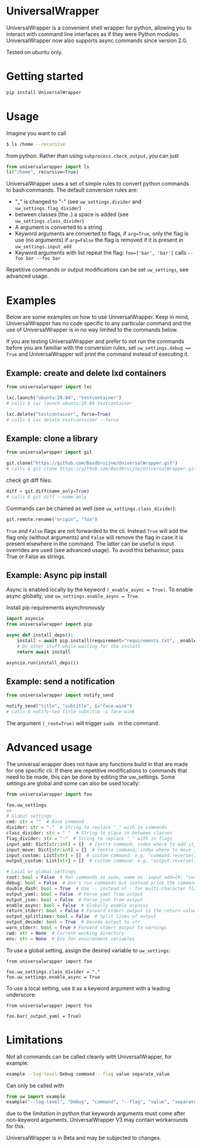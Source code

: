 # UniversalWrapper
UniversalWrapper is a convenient shell wrapper for python, allowing you to interact with command line interfaces as if they were Python modules. UniversalWrapper now also supports async commands since version 2.0.

Tested on ubuntu only.

# Getting started

```bash
pip install UniversalWrapper
```

# Usage
Imagine you want to call
```bash
$ ls /home --recursive
```
from python. Rather than using `subprocess.check_output`, you can just
```python
from universalwrapper import ls
ls("/home", recursive=True)
```
UniversalWrapper uses a set of simple rules to convert python commands to bash commands. The default conversion rules are:
 - "_" is changed to "-" (see `uw_settings.divider` and `uw_settings.flag_divider`)
 - between classes (the .) a space is added (see `uw_settings.class_divider`)
 - A argument is converted to a string
 - Keyword arguments are converted to flags, if `arg=True`, only the flag is use (no arguments)
   if `arg=False` the flag is removed if it is present in `uw_settings.input_add`
 - Keyword arguments with list repeat the flag: `foo=['bar', 'bar']` calls `--foo bar --foo bar`

Repetitive commands or output modifications can be set `uw_settings`, see advanced usage.

# Examples

Below are some examples on how to use UniversalWrapper. Keep in mind, UniversalWrapper has no code specific to any particular command and the use of UniversalWrapper is in no way limited to the commands below.

If you are testing UniversalWrapper and prefer to not run the commands before you are familiar with the conversion rules, set `uw_settings.debug == True` and UniversalWrapper will print the command instead of executing it.

## Example: create and delete lxd containers

```python
from universalwrapper import lxc

lxc.launch("ubuntu:20.04", "testcontainer")
# calls $ lxc launch ubuntu:20.04 testcontainer

lxc.delete("testcontainer", force=True)
# calls $ lxc delete testcontainer --force
```

## Example: clone a library

```python
from universalwrapper import git

git.clone("https://github.com/Basdbruijne/UniversalWrapper.git")
# calls $ git clone https://github.com/Basdbruijne/UniversalWrapper.git
```
check git diff files:
```python
diff = git.diff(name_only=True)
# calls $ git diff --name-only
```

Commands can be chained as well (see `uw_settings.class_divider`):
```python
git.remote.rename("origin", "foo")
```

`True` and `False` flags are not forwarded to the cli. Instead `True` will add the flag only (without arguments) and `False` will remove the flag in case it is present elsewhere in the command. The latter can be useful is input overrides are used (see advanced usage). To avoid this behaviour, pass True or False as strings.

## Example: Async pip install

Async is enabled locally by the keyword `(_enable_async = True)`. To enable async globally, use `uw_settings.enable_async = True`.

Install pip requirements asynchronously

```python
import asyncio
from universalwrapper import pip

async def install_deps():
    install = await pip.install(requirement="requirements.txt", _enable_async = True)
    # Do other stuff while waiting for the install
    return await install

asyncio.run(install_deps())
```

## Example: send a notification

```python
from universalwrapper import notify_send

notify_send("title", "subtitle", i="face-wink")
# calls $ notify-sed title subtitle -i face-wink
```

The argument `(_root=True)` will trigger `sudo ` in the command.

# Advanced usage

The universal wrapper does not have any functions build in that are made for one specific cli. If there are repetitive modifications to commands that need to be made, this can be done by editing the uw_settings.
Some settings are global and some can also be used locally:

```python
from universalwrapper import foo

foo.uw_settings
>>
# Global settings
cmd: str = ""  # Base command
divider: str = "-"  # String to replace "_" with in commands
class_divider: str = " "  # String to place in between classes
flag_divider: str = "-"  # String to replace "_" with in flags
input_add: Dict[str:int] = {}  # {extra command, index where to add it}
input_move: Dict[str:int] = {}  # {extra command, index where to move it}
input_custom: List[str] = []  # custom command: e.g. "command.reverse()"
output_custom: List[str] = []  # custom command: e.g. "output.reverse()"

# Local or global settings
root: bool = False  # Run commands as sudo, same as `input_add={0: "sudo"}`
debug: bool = False  # Don't run commands but instead print the command
double_dash: bool = True  # Use -- instead of - for multi-character flags
output_yaml: bool = False  # Parse yaml from output
output_json: bool = False  # Parse json from output
enable_async: bool = False  # Globally enable asyncio
return_stderr: bool = False # Forward stderr output to the return values
output_splitlines: bool = False  # Split lines of output
output_decode: bool = True  # Decode output to str
warn_stderr: bool = True # Forward stderr output to warnings
cwd: str = None  # Current working directory
env: str = None  # Env for environment variables
```

To use a global setting, assign the desired variable to `uw_settings`:
```python3
from universalwrapper import foo

foo.uw_settings.class_divider = "."
foo.uw_settings.enable_async = True
```

To use a local setting, use it as a keyword argument with a leading underscore:
```python3
from universalwrapper import foo

foo.bar(_output_yaml = True)
```

# Limitations

Not all commands can be called cleanly with UniversalWrapper, for example:
```bash
example --log-level Debug command --flag value separate_value
```
Can only be called with
```python
from uw import example
example("--log-level", "Debug", "command", "--flag", "value", "separate_value")
```
due to the limitation in python that keywords arguments must come after non-keyword arguments.
UniversalWrapper V3 may contain workarounds for this.

UniversalWrapper is in Beta and may be subjected to changes. 
